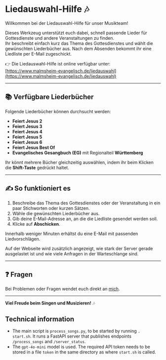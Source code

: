 # Liedauswahl-Hilfe 🎶

Willkommen bei der Liedauswahl-Hilfe für unser Musikteam!

Dieses Werkzeug unterstützt euch dabei, schnell passende Lieder für Gottesdienste und andere Veranstaltungen zu finden.  
Ihr beschreibt einfach kurz das Thema des Gottesdienstes und wählt die gewünschten Liederbücher aus. Nach dem Absenden bekommt ihr eine Liedliste per E-Mail zugeschickt.

👉 Die Liedauswahl-Hilfe ist online verfügbar unter:  
[https://www.malmsheim-evangelisch.de/liedauswahl](https://www.malmsheim-evangelisch.de/liedauswahl)

---

## 📚 Verfügbare Liederbücher

Folgende Liederbücher können durchsucht werden:

- **Feiert Jesus 2**
- **Feiert Jesus 3**
- **Feiert Jesus 4**
- **Feiert Jesus 5**
- **Feiert Jesus 6**
- **Feiert Jesus Best Of**
- **Evangelisches Gesangbuch (EG)** mit Regionalteil **Württemberg**

Ihr könnt mehrere Bücher gleichzeitig auswählen, indem ihr beim Klicken die **Shift-Taste** gedrückt haltet.

---

## ✍️ So funktioniert es

1. Beschreibe das Thema des Gottesdienstes oder der Veranstaltung in ein paar Stichworten oder kurzen Sätzen.
2. Wähle die gewünschten Liederbücher aus.
3. Gib deine E-Mail-Adresse an, an die die Liedliste gesendet werden soll.
4. Klicke auf **Abschicken**.

Innerhalb weniger Minuten erhältst du eine E-Mail mit passenden Liedvorschlägen.

Auf der Webseite wird zusätzlich angezeigt, wie stark der Server gerade ausgelastet ist und wie viele Anfragen in der Warteschlange sind.

---

## ❓ Fragen

Bei Problemen oder Fragen wendet euch direkt an [mich](mailto:maierbn+musikteam@gmail.com).

---

**Viel Freude beim Singen und Musizieren!** 🎶

## Technical information

- The main script is `process_songs.py`, to be started by running `. start.sh`. It runs a FastAPI server that publishes endpoints `/process_songs` and `/server_status`.
- The `gpt-4o-mini` model is used. The required API token needs to be stored in a file `token` in the same directory as where `start.sh` is called.